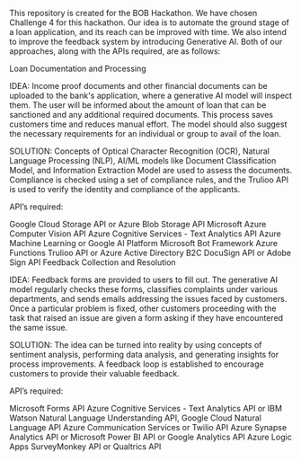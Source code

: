 This repository is created for the BOB Hackathon. We have chosen Challenge 4 for this hackathon. Our idea is to automate the ground stage of a loan application, and its reach can be improved with time. We also intend to improve the feedback system by introducing Generative AI. Both of our approaches, along with the APIs required, are as follows:

Loan Documentation and Processing

IDEA:
Income proof documents and other financial documents can be uploaded to the bank's application, where a generative AI model will inspect them. The user will be informed about the amount of loan that can be sanctioned and any additional required documents. This process saves customers time and reduces manual effort. The model should also suggest the necessary requirements for an individual or group to avail of the loan.

SOLUTION:
Concepts of Optical Character Recognition (OCR), Natural Language Processing (NLP), AI/ML models like Document Classification Model, and Information Extraction Model are used to assess the documents. Compliance is checked using a set of compliance rules, and the Trulioo API is used to verify the identity and compliance of the applicants.

API’s required:

Google Cloud Storage API or Azure Blob Storage API
Microsoft Azure Computer Vision API
Azure Cognitive Services - Text Analytics API
Azure Machine Learning or Google AI Platform
Microsoft Bot Framework
Azure Functions
Trulioo API or Azure Active Directory B2C
DocuSign API or Adobe Sign API
Feedback Collection and Resolution

IDEA:
Feedback forms are provided to users to fill out. The generative AI model regularly checks these forms, classifies complaints under various departments, and sends emails addressing the issues faced by customers. Once a particular problem is fixed, other customers proceeding with the task that raised an issue are given a form asking if they have encountered the same issue.

SOLUTION:
The idea can be turned into reality by using concepts of sentiment analysis, performing data analysis, and generating insights for process improvements. A feedback loop is established to encourage customers to provide their valuable feedback.

API’s required:

Microsoft Forms API
Azure Cognitive Services - Text Analytics API or IBM Watson Natural Language Understanding API, Google Cloud Natural Language API
Azure Communication Services or Twilio API
Azure Synapse Analytics API or Microsoft Power BI API or Google Analytics API
Azure Logic Apps
SurveyMonkey API or Qualtrics API
